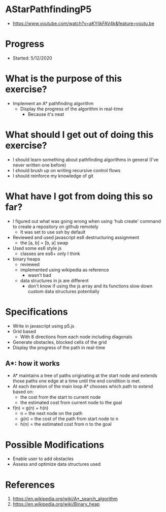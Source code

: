 # AStarPathfindingP5
* <https://www.youtube.com/watch?v=aKYlikFAV4k&feature=youtu.be>

# Progress
* Started: 5/12/2020

# What is the purpose of this exercise?
* Implement an A* pathfinding algorithm 
  * Display the progress of the algorithm in real-time
    * Because it's neat

# What should I get out of doing this exercise?
* I should learn something about pathfinding algorithms in general (I've never written one before)
* I should brush up on writing recursive control flows
* I should reinforce my knowledge of git

# What have I got from doing this so far?
* I figured out what was going wrong when using 'hub create' command to create a repository on github remotely
  * It was set to use ssh by default
* Reviewed and used javascript es6 destructuring assignment
  * the [a, b] = [b, a] swap 
* Used some es6 style js
  * classes are es6+ only I think
* binary heaps
  * reviewed 
  * implemented using wikipedia as reference
    * wasn't bad
  * data structures in js are different
    * don't know if using the js array and its functions slow down custom data structures potentially

# Specifications
* Write in javascript using p5.js
* Grid based
  * With 8 directions from each node including diagonals
* Generate obstacles, blocked cells of the grid
* Display the progress of the path in real-time

## A*: how it works
* A* maintains a tree of paths originating at the start node and extends those paths one edge at a time until the end condition is met.
* At each iteration of the main loop A* chooses which path to extend based on:
  * the cost from the start to current node
  * the estimated cost from current node to the goal
* f(n) = g(n) + h(n)
  * n = the next node on the path
  * g(n) = the cost of the path from start node to n
  * h(n) = the estimated cost from n to the goal

# Possible Modifications
* Enable user to add obstacles
* Assess and optimize data structures used

# References
1. <https://en.wikipedia.org/wiki/A*_search_algorithm>
2. <https://en.wikipedia.org/wiki/Binary_heap>